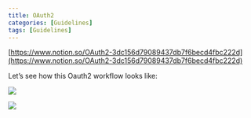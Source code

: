 ```yaml
---
title: OAuth2
categories: [Guidelines]
tags: [Guidelines]
---
```


[https://www.notion.so/OAuth2-3dc156d79089437db7f6becd4fbc222d](https://www.notion.so/OAuth2-3dc156d79089437db7f6becd4fbc222d)


Let’s see how this Oauth2 workflow looks like:


![](https://prod-files-secure.s3.us-west-2.amazonaws.com/9960fb2a-b75e-4bea-a8f9-b00925db1215/3bce41e0-99e8-4ebd-9701-e2bc9cbb79a2/Untitled.png?X-Amz-Algorithm=AWS4-HMAC-SHA256&X-Amz-Content-Sha256=UNSIGNED-PAYLOAD&X-Amz-Credential=ASIAZI2LB466VLAEWCNH%2F20250623%2Fus-west-2%2Fs3%2Faws4_request&X-Amz-Date=20250623T202635Z&X-Amz-Expires=3600&X-Amz-Security-Token=IQoJb3JpZ2luX2VjECUaCXVzLXdlc3QtMiJIMEYCIQCZuiHaXpd4tozaA%2BeJO0y9CuSKpNFh8SmQAmq5%2FTXHHAIhALhO3XIhzfKFbURNc0%2BLCSh3XCqz%2FXbkXGcgJSax0vOnKv8DCB0QABoMNjM3NDIzMTgzODA1IgyXqMfxsqyxU8JT4%2Bsq3AOUs13HG0pfZuxCM%2Fw2FqH4r4cwkAHjUhyrw2KcwAkF7MzrV6%2BvCilLD7xJk8ovOhWTQMTHs5ULe5eEbJIH3Ic4EeL%2F0Mm74HhG7KSajmDxmtqWSXph2r0PkZqv0NRBI86ElmeFF951VcagQvGOPFmr28w2Be8Q8ilG%2FDixdfhbZ2P00T%2BV1754dGFpdzTwFix%2Brs5bBLv9iaGDR7iUV9JnVWM3B1e0%2FTaahnqBoMr37Ag4KODy3Gz846LydeGPqH9VD3gifWUXZS79J0LxPgBcGXxHAlyZ3opqnqJMqadjqUaNYpOWrYwqQuikPrW%2BfBhc%2Bas4Ul9r0gB9TOHLyr6CCx5tSwa6K4CM1ib1fbzoBOvg33%2BDv8s9AyX%2B2Nvrxg%2FNlgRpo45FA1WUQzcSWcrFZLrJ1kFZ3Mnua6zc88QsNj7YtEvpyaTB82%2FR1RRWE9WWlpoqSZe1Y0XSvf4AuJkrDn%2FEvafcm8379KBrH7SmTGqt%2BFit4%2FWbH3lOl%2BW%2Bynt7IYXqH%2FGHjqqyO85m16BB%2B5zKjx6s2BMUC1QwN7H%2F2KKGciKaxdgsRb8H9Y4Fr8BY9BLgXIWhdZB3LyNHGjfnkxT3FrUVjxOhw3JBPJOEuBpa7Sh2x1%2B%2FCLWwZjDl7ebCBjqkAcOEFbBEveTyxufI2ECqbcJJ6FQyFJRGORaWHomRnR5bZTaQdG90fy8fG2b2jydQTE9W%2BqoQu0bHgXixh2g0OE6IBJsSGf0y22kQYnbOCcRhiM01M%2FYIxDz%2FalTAw7nsTvzeKvCnhjfbhvF8wnbCh1ZGkAuE5mFhh7wxUaztgo5TQz0iX88QM7Rote7cAzJPnQ53zilyKaaaYDYdngBzoAqGqlW0&X-Amz-Signature=166dccc40e055f1025b454e607859abf9c0d7df2c643a2f8bd25dcaa95b859ed&X-Amz-SignedHeaders=host&x-amz-checksum-mode=ENABLED&x-id=GetObject)


![](https://prod-files-secure.s3.us-west-2.amazonaws.com/9960fb2a-b75e-4bea-a8f9-b00925db1215/27d32b66-de43-41de-80f7-7edb81d1190f/Untitled.png?X-Amz-Algorithm=AWS4-HMAC-SHA256&X-Amz-Content-Sha256=UNSIGNED-PAYLOAD&X-Amz-Credential=ASIAZI2LB466VLAEWCNH%2F20250623%2Fus-west-2%2Fs3%2Faws4_request&X-Amz-Date=20250623T202635Z&X-Amz-Expires=3600&X-Amz-Security-Token=IQoJb3JpZ2luX2VjECUaCXVzLXdlc3QtMiJIMEYCIQCZuiHaXpd4tozaA%2BeJO0y9CuSKpNFh8SmQAmq5%2FTXHHAIhALhO3XIhzfKFbURNc0%2BLCSh3XCqz%2FXbkXGcgJSax0vOnKv8DCB0QABoMNjM3NDIzMTgzODA1IgyXqMfxsqyxU8JT4%2Bsq3AOUs13HG0pfZuxCM%2Fw2FqH4r4cwkAHjUhyrw2KcwAkF7MzrV6%2BvCilLD7xJk8ovOhWTQMTHs5ULe5eEbJIH3Ic4EeL%2F0Mm74HhG7KSajmDxmtqWSXph2r0PkZqv0NRBI86ElmeFF951VcagQvGOPFmr28w2Be8Q8ilG%2FDixdfhbZ2P00T%2BV1754dGFpdzTwFix%2Brs5bBLv9iaGDR7iUV9JnVWM3B1e0%2FTaahnqBoMr37Ag4KODy3Gz846LydeGPqH9VD3gifWUXZS79J0LxPgBcGXxHAlyZ3opqnqJMqadjqUaNYpOWrYwqQuikPrW%2BfBhc%2Bas4Ul9r0gB9TOHLyr6CCx5tSwa6K4CM1ib1fbzoBOvg33%2BDv8s9AyX%2B2Nvrxg%2FNlgRpo45FA1WUQzcSWcrFZLrJ1kFZ3Mnua6zc88QsNj7YtEvpyaTB82%2FR1RRWE9WWlpoqSZe1Y0XSvf4AuJkrDn%2FEvafcm8379KBrH7SmTGqt%2BFit4%2FWbH3lOl%2BW%2Bynt7IYXqH%2FGHjqqyO85m16BB%2B5zKjx6s2BMUC1QwN7H%2F2KKGciKaxdgsRb8H9Y4Fr8BY9BLgXIWhdZB3LyNHGjfnkxT3FrUVjxOhw3JBPJOEuBpa7Sh2x1%2B%2FCLWwZjDl7ebCBjqkAcOEFbBEveTyxufI2ECqbcJJ6FQyFJRGORaWHomRnR5bZTaQdG90fy8fG2b2jydQTE9W%2BqoQu0bHgXixh2g0OE6IBJsSGf0y22kQYnbOCcRhiM01M%2FYIxDz%2FalTAw7nsTvzeKvCnhjfbhvF8wnbCh1ZGkAuE5mFhh7wxUaztgo5TQz0iX88QM7Rote7cAzJPnQ53zilyKaaaYDYdngBzoAqGqlW0&X-Amz-Signature=54558112e4ff551be5db554155d68ae4d1ef52061542fda42f496cf4079a0994&X-Amz-SignedHeaders=host&x-amz-checksum-mode=ENABLED&x-id=GetObject)


